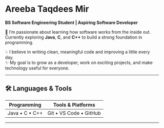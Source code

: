 
# Areeba Taqdees Mir
**BS Software Engineering Student | Aspiring Software Developer**

🌟 I’m passionate about learning how software works from the inside out.  
Currently exploring **Java**, **C**, and **C++** to build a strong foundation in programming.

💡 I believe in writing clean, meaningful code and improving a little every day.  
✨ My goal is to grow as a developer, work on exciting projects, and make technology useful for everyone.

---

## 🛠️ Languages & Tools
| Programming | Tools & Platforms |
|--------------|------------------|
| Java • C • C++ | Git • VS Code • GitHub |

---

